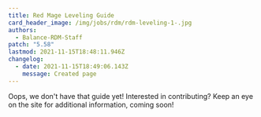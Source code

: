 ```yaml
---
title: Red Mage Leveling Guide
card_header_image: /img/jobs/rdm/rdm-leveling-1-.jpg
authors:
  - Balance-RDM-Staff
patch: "5.58"
lastmod: 2021-11-15T18:48:11.946Z
changelog:
  - date: 2021-11-15T18:49:06.143Z
    message: Created page
---
```

Oops, we don't have that guide yet! Interested in contributing? Keep an eye on the site for additional information, coming soon!